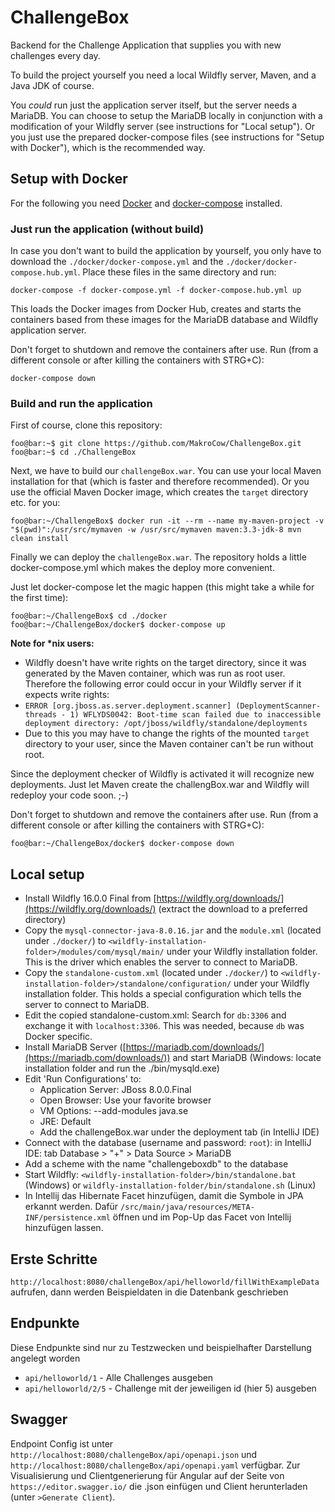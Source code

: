 # ChallengeBox

Backend for the Challenge Application that supplies you with new challenges every day.

To build the project yourself you need a local Wildfly server, Maven, and a Java JDK of course. 

You *could* run just the application server itself, but the server needs a MariaDB. You can choose to setup the MariaDB
locally in conjunction with a modification of your Wildfly server (see instructions for "Local setup"). Or you just
use the prepared docker-compose files (see instructions for "Setup with Docker"), which is the recommended way.

## Setup with Docker

For the following you need [Docker](https://docs.docker.com/install/) and
[docker-compose](https://docs.docker.com/compose/install/) installed.

### Just run the application (without build)
In case you don't want to build the application by yourself, you only have to download the `./docker/docker-compose.yml`
and the `./docker/docker-compose.hub.yml`. Place these files in the same directory and run:
```
docker-compose -f docker-compose.yml -f docker-compose.hub.yml up
```
This loads the Docker images from Docker Hub, creates and starts the containers based from these images for the MariaDB
database and Wildfly application server.

Don't forget to shutdown and remove the containers after use. Run (from a different console or after killing the 
containers with STRG+C):
```console
docker-compose down
```

### Build and run the application

First of course, clone this repository:
```console
foo@bar:~$ git clone https://github.com/MakroCow/ChallengeBox.git
foo@bar:~$ cd ./ChallengeBox
```

Next, we have to build our `challengeBox.war`. You can use your local Maven installation for that (which is faster and
therefore recommended). Or you use the official Maven Docker image, which creates the `target` directory etc. for you:
```console
foo@bar:~/ChallengeBox$ docker run -it --rm --name my-maven-project -v "$(pwd)":/usr/src/mymaven -w /usr/src/mymaven maven:3.3-jdk-8 mvn clean install
```

Finally we can deploy the `challengeBox.war`. The repository holds a little docker-compose.yml which makes the deploy
more convenient.

Just let docker-compose let the magic happen (this might take a while for the first time):
```console
foo@bar:~/ChallengeBox$ cd ./docker
foo@bar:~/ChallengeBox/docker$ docker-compose up
```

**Note for \*nix users:** 
* Wildfly doesn't have write rights on the target directory, since it was generated by the Maven
container, which was run as root user. Therefore the following error could occur in your Wildfly server if it expects
write rights:
* `
ERROR [org.jboss.as.server.deployment.scanner] (DeploymentScanner-threads - 1) WFLYDS0042: Boot-time scan failed due to
 inaccessible deployment directory: /opt/jboss/wildfly/standalone/deployments
`
* Due to this you may have to change the rights of the mounted `target` directory to your user, since the Maven 
container can't be run without root.

Since the deployment checker of Wildfly is activated it will recognize new deployments. Just let Maven create the
challengBox.war and Wildfly will redeploy your code soon. ;-)

Don't forget to shutdown and remove the containers after use. Run (from a different console or after killing the 
containers with STRG+C):
```console
foo@bar:~/ChallengeBox/docker$ docker-compose down
```


## Local setup
* Install Wildfly 16.0.0 Final from [https://wildfly.org/downloads/](https://wildfly.org/downloads/) (extract the
download to a preferred directory)
* Copy the `mysql-connector-java-8.0.16.jar` and the `module.xml` (located under `./docker/`) to 
`<wildfly-installation-folder>/modules/com/mysql/main/`
under your Wildfly installation folder.
This is the driver which enables the server to connect to MariaDB.
* Copy the `standalone-custom.xml` (located under `./docker/`) to 
`<wildfly-installation-folder>/standalone/configuration/`
under your Wildfly installation folder.
This holds a special configuration which tells the server to connect to MariaDB.
* Edit the copied standalone-custom.xml: Search for `db:3306` and exchange it with `localhost:3306`. This was needed,
because `db` was Docker specific.
* Install MariaDB Server ([https://mariadb.com/downloads/](https://mariadb.com/downloads/)) and start MariaDB
 (Windows: locate installation folder and run the ./bin/mysqld.exe)
* Edit 'Run Configurations' to: 
     - Application Server: JBoss 8.0.0.Final
     - Open Browser: Use your favorite browser
     - VM Options: --add-modules java.se
     - JRE: Default 
     - Add the challengeBox.war under the deployment tab (in IntelliJ IDE)
* Connect with the database (username and password: `root`): in IntelliJ IDE: tab Database > "+" >
Data Source > MariaDB
* Add a scheme with the name "challengeboxdb" to the database
* Start Wildfly: `<wildfly-installation-folder>/bin/standalone.bat` (Windows) or
 `wildfly-installation-folder/bin/standalone.sh` (Linux)
* In Intellij das Hibernate Facet hinzufügen, damit die Symbole in JPA erkannt werden. Dafür `/src/main/java/resources/META-INF/persistence.xml` öffnen und im Pop-Up das Facet von Intellij hinzufügen lassen. 

## Erste Schritte
`http://localhost:8080/challengeBox/api/helloworld/fillWithExampleData` aufrufen, dann werden Beispieldaten in die Datenbank geschrieben

## Endpunkte 
Diese Endpunkte sind nur zu Testzwecken und beispielhafter Darstellung angelegt worden
- `api/helloworld/1` - Alle Challenges ausgeben
- `api/helloworld/2/5` - Challenge mit der jeweiligen id (hier 5) ausgeben

## Swagger 
Endpoint Config ist unter `http://localhost:8080/challengeBox/api/openapi.json` und `http://localhost:8080/challengeBox/api/openapi.yaml` verfügbar. 
Zur Visualisierung und Clientgenerierung für Angular auf der Seite von `https://editor.swagger.io/` die .json einfügen und Client herunterladen (unter `>Generate Client`). 
